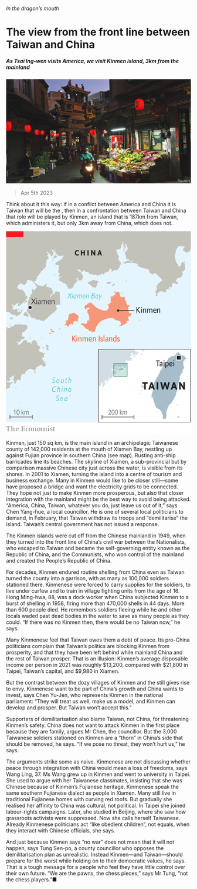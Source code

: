 ###### In the dragon’s mouth

# The view from the front line between Taiwan and China 

##### As Tsai Ing-wen visits America, we visit Kinmen island, 3km from the mainland 

![image](images/20230408_ASP001.jpg) 

> Apr 5th 2023 

Think about it this way: if in a conflict between America and China it is Taiwan that will be the , then in a confrontation between Taiwan and China that role will be played by Kinmen, an island that is 187km from Taiwan, which administers it, but only 3km away from China, which does not.

![image](images/20230408_ASM956.png) 


Kinmen, just 150 sq km, is the main island in an archipelagic Taiwanese county of 142,000 residents at the mouth of Xiamen Bay, nestling up against Fujian province in southern China (see map). Rusting anti-ship barricades line its beaches. The skyline of Xiamen, a sub-provincial but by comparison massive Chinese city just across the water, is visible from its shores. In 2001  to Xiamen, turning the island into a centre of tourism and business exchange. Many in Kinmen would like to be closer still—some have proposed a bridge and want the electricity grids to be connected. They hope not just to make Kinmen more prosperous, but also that closer integration with the mainland might be the best way to avoid being attacked. “America, China, Taiwan, whatever you do, just leave us out of it,” says Chen Yang-hue, a local councillor. He is one of several local politicians to demand, in February, that Taiwan withdraw its troops and “demilitarise” the island. Taiwan’s central government has not issued a response. 

The Kinmen islands were cut off from the Chinese mainland in 1949, when they turned into the front line of China’s civil war between the Nationalists, who escaped to Taiwan and became the self-governing entity known as the Republic of China, and the Communists, who won control of the mainland and created the People’s Republic of China. 

For decades, Kinmen endured routine shelling from China even as Taiwan turned the county into a garrison, with as many as 100,000 soldiers stationed there. Kinmenese were forced to carry supplies for the soldiers, to live under curfew and to train in village fighting units from the age of 16. Hong Ming-hwa, 88, was a dock worker when China subjected Kinmen to a burst of shelling in 1958, firing more than 470,000 shells in 44 days. More than 600 people died. He remembers soldiers fleeing while he and other locals waded past dead bodies in the water to save as many people as they could. “If there was no Kinmen then, there would be no Taiwan now,” he says. 

Many Kinmenese feel that Taiwan owes them a debt of peace. Its pro-China politicians complain that Taiwan’s politics are blocking Kinmen from prosperity, and that they have been left behind while mainland China and the rest of Taiwan prosper. That is an illusion: Kinmen’s average disposable income per person in 2021 was roughly $13,200, compared with $21,800 in Taipei, Taiwan’s capital, and $9,980 in Xiamen.

But the contrast between the dozy villages of Kinmen and the  still gives rise to envy. Kinmenese want to be part of China’s growth and China wants to invest, says Chen Yu-Jen, who represents Kinmen in the national parliament: “They will treat us well, make us a model, and Kinmen can develop and prosper. But Taiwan won’t accept this.” 

Supporters of demilitarisation also blame Taiwan, not China, for threatening Kinmen’s safety. China does not want to attack Kinmen in the first place because they are family, argues Mr Chen, the councillor. But the 3,000 Taiwanese soldiers stationed on Kinmen are a “thorn” in China’s side that should be removed, he says. “If we pose no threat, they won’t hurt us,” he says.

The arguments strike some as naive. Kinmenese are not discussing whether peace through integration with China would mean a loss of freedoms, says Wang Ling, 37. Ms Wang grew up in Kinmen and went to university in Taipei. She used to argue with her Taiwanese classmates, insisting that she was Chinese because of Kinmen’s Fujianese heritage. Kinmenese speak the same southern Fujianese dialect as people in Xiamen. Many still live in traditional Fujianese homes with curving red roofs. But gradually she realised her affinity to China was cultural, not political. In Taipei she joined labour-rights campaigns. Later, she studied in Beijing, where she saw how grassroots activists were suppressed. Now she calls herself Taiwanese. Already Kinmenese politicians act “like obedient children”, not equals, when they interact with Chinese officials, she says.

And just because Kinmen says “no war” does not mean that it will not happen, says Tung Sen-po, a county councillor who opposes the demilitarisation plan as unrealistic. Instead Kinmen—and Taiwan—should prepare for the worst while holding on to their democratic values, he says. That is a tough message for a people who feel they have little control over their own future. “We are the pawns, the chess pieces,” says Mr Tung, “not the chess players.”■




